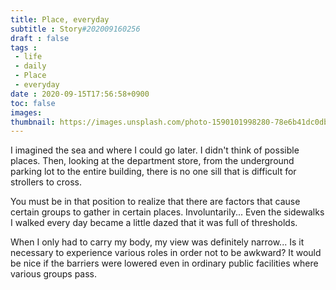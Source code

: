 ```yaml
---
title: Place, everyday
subtitle : Story#202009160256
draft : false
tags :
 - life
 - daily
 - Place
 - everyday
date : 2020-09-15T17:56:58+0900
toc: false
images: 
thumbnail: https://images.unsplash.com/photo-1590101998280-78e6b41dc0db?ixlib=rb-1.2.1&q=80&fm=jpg&crop=entropy&cs=tinysrgb&w=1080&fit=max&ixid=eyJhcHBfaWQiOjE1NTU0OX0
---
```


I imagined the sea and where I could go later. I didn't think of possible places. Then, looking at the department store, from the underground parking lot to the entire building, there is no one sill that is difficult for strollers to cross.  

You must be in that position to realize that there are factors that cause certain groups to gather in certain places. Involuntarily... Even the sidewalks I walked every day became a little dazed that it was full of thresholds.  

When I only had to carry my body, my view was definitely narrow... Is it necessary to experience various roles in order not to be awkward? It would be nice if the barriers were lowered even in ordinary public facilities where various groups pass.  

